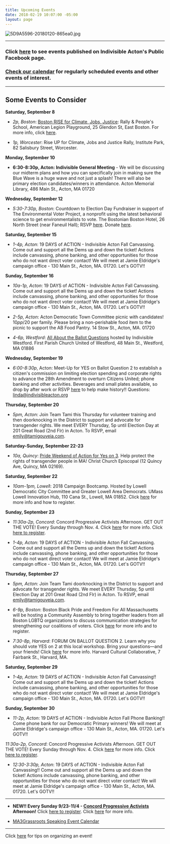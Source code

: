 ```yaml
---
title: Upcoming Events
date: 2018-02-19 10:07:00 -05:00
layout: page
---
```


![5D9A5596-20180120-865ea0.jpg](/uploads/5D9A5596-20180120-865ea0.jpg)

---

### Click [here](https://www.facebook.com/pg/IndivisibleActon/events/?ref=page_internal) to see events published on Indivisible Acton's Public Facebook page.

### [Check our calendar](http://www.indivisibleacton.org/calendar.html) for regularly scheduled events and other events of interest.

---

## Some Events to Consider

**Saturday, September 8**

* *2p, Boston*: [Boston RISE for Climate, Jobs, Justice](https://www.facebook.com/events/307646843315231/): Rally & People's School, American Legion Playground, 25 Glendon St, East Boston. For more info, click [here](https://peoplesclimate.org/rise/?source=tagged&referrer=group-nrdc&link_id=46&can_id=574622f1a89907bdcd11a29daa9a082f&email_referrer=email_407538&email_subject=2018-08-28-indivisible-acton-weekly-newsletter).

* *1p, Worcester*: Rise UP for Climate, Jobs and Justice Rally, Institute Park, 82 Salisbury Street, Worcester.

**Monday, September 10**

* **6:30-8:30p, Acton: Indivisible General Meeting** - We will be discussing our midterm plans and how you can specifically join in making sure the Blue Wave is a huge wave and not just a splash!  There will also be primary election candidates/winners in attendance.  Acton Memorial Library, 486 Main St., Acton, MA 01720

**Wednesday, September 12**

* *5:30-7:30p, Boston*: Countdown to Election Day Fundraiser in support of The Environmental Voter Project, a nonprofit using the latest behavioral science to get environmentalists to vote. The Bostonian Boston Hotel, 26 North Street (near Faneuil Hall); RSVP [here](https://docs.google.com/forms/d/e/1FAIpQLSdANoTCydWR7ZAqmbLQbQi1jqdmxfgWEoyhbyz24nBp9KnYeQ/viewform?link_id=32). Donate [here](https://secure.ngpvan.com/OWPFfpLrok6yW918gXzUjA2?link_id=33).

**Saturday, September 15**

* *1-4p, Acton*: 19 DAYS of ACTION - Indivisible Acton Fall Canvassing.  Come out and support all the Dems up and down the ticket! Actions include canvassing, phone banking, and other opportunities for those who do not want direct voter contact! We will meet at Jamie Eldridge's campaign office - 130 Main St., Acton, MA. 01720.  Let's GOTV!!

**Sunday, September 16**

* *10a-1p, Acton*: 19 DAYS of ACTION - Indivisible Acton Fall Canvassing.  Come out and support all the Dems up and down the ticket! Actions include canvassing, phone banking, and other opportunities for those who do not want direct voter contact!  We will meet at Jamie Eldridge's campaign office - 130 Main St., Acton, MA. 01720.  Let's GOTV!!

* *2-5p, Acton*: Acton Democratic Town Committee picnic with candidates!  $10pp/$20 per family.  Please bring a non-perishable food item to the picnic to support the AB Food Pantry.  14 Stow St., Acton, MA. 01720

* *4-6p, Westford*: [All About the Ballot Questions](https://www.facebook.com/events/1898970357074160/) hosted by Indivisible Westford.  First Parish Church United of Westford, 48 Main St., Westford, MA  01886

**Wednesday, September 19**

* *6:00-8:30p*, Acton: Meet-Up for YES on Ballot Question 2 to establish a citizen's commission on limiting election spending and corporate rights to advance the 28th Amendment to overturn Citizens United; phone banking and other activities. Beverages and small plates available, so drop by after work or RSVP [here](https://act.indivisible.org/event/attend-local-actions/40588) to help make history!! Questions: linda@indivisibleacton.org


**Thursday, September 20**

* *5pm, Acton*: Join Team Tami this Thursday for volunteer training and then doorknocking in the District to support and advocate for transgender rights. We meet EVERY Thursday, 5p until Election Day at 201 Great Road (2nd Flr) in Acton. To RSVP, email emily@tamigouveia.com.


**Saturday-Sunday, September 22-23**

* *10a, Quincy*: [Pride Weekend of Action for Yes on 3](https://secure.freedomma.org/page/s/boston-peca). Help protect the rights of transgender people in MA! Christ Church Episcopal (12 Quincy Ave, Quincy, MA 02169).

**Saturday, September 22**

* *10am-1pm, Lowel*l:  2018 Campaign Bootcamp.  Hosted by Lowell Democratic City Committee and Greater Lowell Area Democrats.  UMass Lowell Innovation Hub, 110 Cana St., Lowell, MA 01852.  Click [here](https://www.facebook.com/events/461934754291859/) for more info and how to register.

**Sunday, September 23**

* *11:30a-2p, Concord*: Concord Progressive Activists Afternoon. GET OUT THE VOTE!  Every Sunday through Nov. 4. Click [here](/uploads/ConcordProgressiveActivistAfternoons-993d55.png) for more info.  Click [here to register](http://bit.ly/2x1jA6a).  


* *1-4p, Acton*: 19 DAYS of ACTION - Indivisible Acton Fall Canvassing.  Come out and support all the Dems up and down the ticket! Actions include canvassing, phone banking, and other opportunities for those who do not want direct voter contact!  We will meet at Jamie Eldridge's campaign office - 130 Main St., Acton, MA. 01720.  Let's GOTV!!

**Thursday, September 27**

* *5pm, Acton*: Join Team Tami doorknocking in the District to support and advocate for transgender rights. We meet EVERY Thursday, 5p until Election Day at 201 Great Road (2nd Flr) in Acton. To RSVP, email emily@tamigouveia.com.


* *6-9p, Boston*: Boston Black Pride and Freedom For All Massachusetts will be hosting a Community Assembly to bring together leaders from all Boston LGBTQ organizations to discuss communication strategies for strengthening our coalitions of voters. Click [here](https://www.eventbrite.ca/e/boston-black-pride-community-assembly-a-call-to-defend-transgender-civli-rights-tickets-49308468958) for more info and to register.

* *7:30-8p, Harvard*: FORUM ON BALLOT QUESTION 2.  Learn why you should vote YES on 2 at this local workshop. Bring your questions—and your friends! Click [here](https://www.facebook.com/events/452656018574172/)  for more info.  Harvard Cultural Collaborative, 7 Fairbank St., Harvard, MA.

**Saturday, September 29**

* *1-4p, Acton*: 19 DAYS of ACTION - Indivisible Acton Fall Canvassing!!  Come out and support all the Dems up and down the ticket! Actions include canvassing, phone banking, and other opportunities for those who do not want direct voter contact!  We will meet at Jamie Eldridge's campaign office - 130 Main St., Acton, MA. 01720.  Let's GOTV!!

**Sunday, September 30**

* *11-2p, Acton*: 19 DAYS of ACTION - Indivisible Acton Fall Phone Banking!! Come phone bank for our Democratic Primary winners!  We will meet at Jamie Eldridge's campaign office - 130 Main St., Acton, MA. 01720.  Let's GOTV!!

*11:30a-2p, Concord*: Concord Progressive Activists Afternoon. GET OUT THE VOTE!  Every Sunday through Nov. 4. Click [here](/uploads/ConcordProgressiveActivistAfternoons-993d55.png) for more info.  Click [here to register](http://bit.ly/2x1jA6a).  

* *12:30-3:30p, Acton*: 19 DAYS of ACTION - Indivisible Acton Fall Canvassing!!  Come out and support all the Dems up and down the ticket! Actions include canvassing, phone banking, and other opportunities for those who do not want direct voter contact!  We will meet at Jamie Eldridge's campaign office - 130 Main St., Acton, MA. 01720.  Let's GOTV!!

---

* **NEW!!  Every Sunday 9/23-11/4 - [Concord Progressive Activists](https://www.facebook.com/VoteBlueNovember/) Afternoon!** Click [here to register](http://bit.ly/2x1jA6a).  Click [here](/uploads/ConcordProgressiveActivistAfternoons-993d55.png) for more info.


* [MA3Grassroots Speaking Event Calendar](https://www.ma3grassroots.com/event-calendar)

---

Click [here](http://www.indivisibleacton.org/events/organize-an-event.html) for tips on organizing an event!